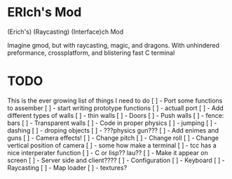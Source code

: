 # ERIch's Mod
(Erich's) (Raycasting) (Interface)ch Mod

Imagine gmod, but with raycasting, magic, and dragons. With unhindered preformance, crossplatform, and 
blistering fast C terminal

# TODO
This is the ever growing list of things I need to do
[ ] - Port some functions to assember
   [ ] - start writing prototype functions
   [ ] - actuall port
[ ] - Add different types of walls
   [ ] - thin walls
   [ ] - Doors
   [ ] - Push walls
   [ ] - fence: bars
   [ ] - Transparent walls
[ ] - Code in proper physics
   [ ] - jumping
   [ ] - dashing
   [ ] - droping objects
   [ ] - ???physics gun???
[ ] - Add enimes and guns
[ ] - Camera effects!
   [ ] - Change pitch
   [ ] - Change roll
   [ ] - Change vertical position of camera
[ ] - some how make a terminal
   [ ] - tcc has a nice interperater function 
   [ ] - C or lisp?? lau??
   [ ] - Make it appear on screen
[ ] - Server side and client????
[ ] - Configuration
   [ ] - Keyboard
   [ ] - Raycasting
[ ] - Map loader
[ ] - textures?